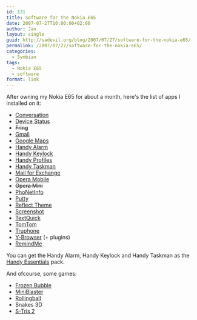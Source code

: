 ```yaml
---
id: 131
title: Software for the Nokia E65
date: 2007-07-27T10:00:00+02:00
author: Jan
layout: single
guid: http://sadevil.org/blog/2007/07/27/software-for-the-nokia-e65/
permalink: /2007/07/27/software-for-the-nokia-e65/
categories:
  - Symbian
tags:
  - Nokia E65
  - software
format: link
---
```

After owning my Nokia E65 for about a month, here's the list of apps I installed on it:

  * [Conversation](http://www.nokia.com/A4568203)
  * [Device Status](http://www.nokia.com/A4596393)
  * ~~Fring~~
  * [Gmail](http://www.google.com/mobile/mail/index.html)
  * [Google Maps](http://www.google.com/gmm/index.html)
  * [Handy Alarm](http://nokia-e61-software.epocware.com/Handy_Alarm.html)
  * [Handy Keylock](http://nokia-e61-software.epocware.com/Handy_Keylock.html)
  * [Handy Profiles](http://nokia-e61-software.epocware.com/Handy_Profiles.html)
  * [Handy Taskman](http://nokia-e61-software.epocware.com/Handy_Taskman.html)
  * [Mail for Exchange](http://www.businesssoftware.nokia.com/mail_for_exchange_downloads.php)
  * [Opera Mobile](http://www.opera.com/products/mobile/products/s60/)
  * ~~Opera Mini~~
  * [PhoNetInfo](http://www.patrickfrei.ch/phonetinfo/)
  * [Putty](http://s2putty.sourceforge.net/)
  * [Reflect Theme](https://kcore.org/2007/07/27/reflect-theme-for-symbian/)
  * [Screenshot](http://www.antonypranata.com/screenshot/)
  * [TextQuick](http://mind-flip.com/textquick/index.html)
  * [TomTom](http://www.tomtom.com)
  * [Truphone](http://www.truphone.com)
  * [Y-Browser](http://www.drjukka.com/YBrowser.html) (+ plugins)
  * [RemindMe](http://www.mobifunsoft.com/RemindMe.html)

You can get the Handy Alarm, Handy Keylock and Handy Taskman as the [Handy Essentials](http://nokia-e61-software.epocware.com/Handy_Essentials.html) pack.

And ofcourse, some games:

  * [Frozen Bubble](http://fb-s60.sourceforge.net/)
  * [MiniBlaster](http://www.martin.st/software/blaster/)
  * [Rollingball](http://winksite.com/xhtml/ms_fo_pg_v.cfm?fid=9434&id=9970&susid=21279&s=1&s2=1)
  * Snakes 3D
  * [S-Tris 2](http://www.elementsgames.com/stris2/)